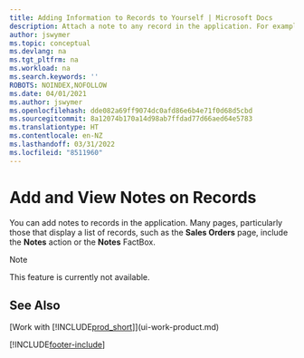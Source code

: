 ```yaml
---
title: Adding Information to Records to Yourself | Microsoft Docs
description: Attach a note to any record in the application. For example, if you have extra information about a sales order that does not fit in any of the fields on the sales order, you can write a note.
author: jswymer
ms.topic: conceptual
ms.devlang: na
ms.tgt_pltfrm: na
ms.workload: na
ms.search.keywords: ''
ROBOTS: NOINDEX,NOFOLLOW
ms.date: 04/01/2021
ms.author: jswymer
ms.openlocfilehash: dde082a69ff9074dc0afd86e6b4e71f0d68d5cbd
ms.sourcegitcommit: 8a12074b170a14d98ab7ffdad77d66aed64e5783
ms.translationtype: HT
ms.contentlocale: en-NZ
ms.lasthandoff: 03/31/2022
ms.locfileid: "8511960"
---
```

# <a name="add-and-view-notes-on-records"></a>Add and View Notes on Records
 You <!--OnPrem and your colleagues -->can add notes to records in the application. Many pages, particularly those that display a list of records, such as the **Sales Orders** page, include the **Notes** action or the **Notes** FactBox. <!--OnPrem Notes is where you can write notes about a record to yourself or others, and where you can view notes to you from others. For example, a note could be a general comment or processing instruction to your colleague, who can then respond to your note using their own **Notes**. Or, your colleague can add a note that gives you extra information about a sales order that is not covered by the information on the sales order. These notes and correspondences will follow the record as it is processed in the company.-->

 > [!NOTE]  
 >  This feature is currently not available.  

<!--OnPrem
> [!NOTE]  
>  You can only select one recipient of the note.-->  

<!--OnPrem
## To work with notes on a record

1.  Open a list of records, such as the **Sales Orders** page, or a card, such as the **Sales Order** page.  

    <!-- If **Notes** is not visible on the page, then you can customize the page to display the Notes FactBox. -->
<!--
2.  Choose the **Notes** action to open the **Notes** page. This page displays any current notes on the record. From here, you can do the following:

    -   To view or edit the note, choose **...** and then **Edit**. You can also do this from the **Notes** FactBox if it is available on the page.
    -   To add a note, choose the **+new** action, and then type your message in the **Note** box. You can enter a maximum of 30 lines of text in the note.

<!-- 5.  In the **To** field, enter a user ID (your own or someone else’s) to indicate who the note is for.  

6.  Select the **Notify** field if you want to send a notification to the user in the **To** field.

     If **Notify** is selected, the note will be sent as a notification to the user's **My Notifications** on the Role Center.  -->
<!--OnPrem
3.  Choose the **OK** button.  -->
## <a name="see-also"></a>See Also
[Work with [!INCLUDE[prod_short](includes/prod_short.md)]](ui-work-product.md)  


[!INCLUDE[footer-include](includes/footer-banner.md)]